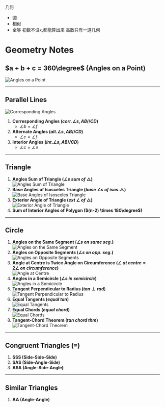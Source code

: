 几何
- 圆
- 相似
- 全等
初数不设x,都能算出来
高数只有一道几何
# Geometry Notes

## $a + b + c = 360\degree$ (Angles on a Point)
![Angles on a Point](../img/angles-360.svg)

---

## Parallel Lines
 ![Corresponding Angles](../img/corresponding-angles.svg)
1. **Corresponding Angles ($corr.\angle s, AB // CD$)**  
	- $\angle b=\angle f$
2. **Alternate Angles ($alt.\angle s, AB // CD$)** 
	- $\angle c=\angle f$
3. **Interior Angles ($int.\angle s, AB // CD$)**
	- $\angle c=\angle e$

---

## Triangle
1. **Angles Sum of Triangle ($\angle s\ sum\ of\ \triangle$)**  
   ![Angles Sum of Triangle](../img/triangle-180-proof.svg)  
2. **Base Angles of Isosceles Triangle ($base\ \angle s\ of\ isos.\triangle$)**  
   ![Base Angles of Isosceles Triangle](../img/triangle-isosceles.svg)
3. **Exterior Angle of Triangle ($ext\ \angle\ of\ \triangle$)**  
   ![Exterior Angle of Triangle](../img/exterior-angle-theorem.svg)
4. **Sum of Interior Angles of Polygon ($(n-2) \times 180\degree$)** 

---

## Circle
1. **Angles on the Same Segment ($\angle s\ on\ same\ seg.$)**  
   ![Angles on the Same Segment](../img/inscribed-angle-2.svg)
2. **Angles on Opposite Segments ($\angle s\ on\ opp.\ seg.$)**  
   ![Angles on Opposite Segments](../img/quadrilateral-cyclic-2.svg)
3. **Angle at Centre is Twice Angle on Circumference ($\angle\ at\ centre = 2\angle\ on\ circumference$)**  
   ![Angle at Centre](../img/inscribed-angle-1.svg)
4. **Angles in a Semicircle ($\angle s\ in\ semicircle$)**  
   ![Angles in a Semicircle](../img/angle-semicircle-1.svg)
5. **Tangent Perpendicular to Radius ($tan\perp rad$)**  
   ![Tangent Perpendicular to Radius](../img/angle-tangent.svg)
6. **Equal Tangents ($equal\ tan$)**  
   ![Equal Tangents](../img/et.png)
7. **Equal Chords ($equal\ chord$)**  
   ![Equal Chords](../img/horda-65.png.webp)
8. **Tangent-Chord Theorem ($tan\ chord\ thm$)**  
   ![Tangent-Chord Theorem](../img/geetha-alternate-segment-theorem-01-1609154966.png)

---

## Congruent Triangles ($\equiv$)
1. **SSS (Side-Side-Side)**
2. **SAS (Side-Angle-Side)**
3. **ASA (Angle-Side-Angle)**

---

## Similar Triangles
1. **AA (Angle-Angle)**